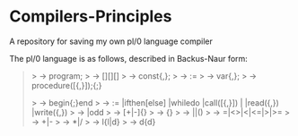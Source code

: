 # Compilers-Principles
A repository for saving my own pl/0 language compiler

The pl/0 language is as follows, described in Backus-Naur form:

><prog>>      -> program<id>;<block>
><block>>     -> [<condecl>][<vardecl>][<proc>]<body>
><condecl>>   -> const<const>{,<const>};
><const>>     -> <id>:=<integer>
><vardecl>>   -> var<id>{,<id>};
><proc>>      -> procedure<id>([<id>{,<id>}]);<block>{;<proc>}
><body>>      -> begin<statement>{;<statement>}end
><statement>> -> <id>:=<exp>
>              |if<lexp>then<statement>[else<statement>]
>              |while<lexp>do<statement>
>              |call<id>([<exp>{,<exp>}])
>              |<body>
>              |read(<id>{,<id>})
>              |write(<exp>{,<exp>})
><lexp>>     -> <exp><lop><exp>|odd<exp>
><exp>>      -> [+|-]<term>{<aop><term>}
><term>>     -> <factor>{<mop><factor>}
><factor>>   -> <id>|<integer>|(<exp>)
><lop>>      -> =|<>|<|<=|>|>=
><aop>>      -> +|-
><mop>>      -> *|/
><id>>       -> l{l|d}
><integer>>  -> d{d}
